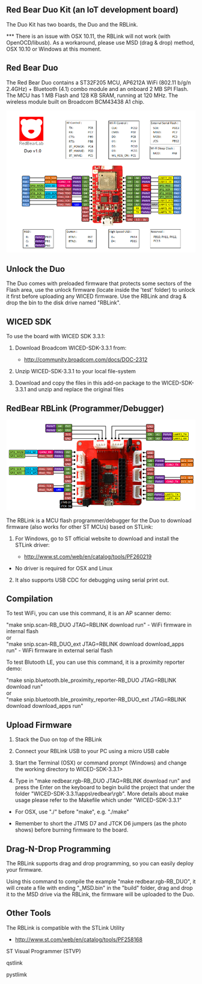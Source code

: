 
## Red Bear Duo Kit (an IoT development board)

The Duo Kit has two boards, the Duo and the RBLink. 

*** There is an issue with OSX 10.11, the RBLink will not work (with OpenOCD/libusb). As a workaround, please use MSD (drag & drop) method, OSX 10.10 or Windows at this moment.


## Red Bear Duo

The Red Bear Duo contains a ST32F205 MCU, AP6212A WiFi (802.11 b/g/n 2.4GHz) + Bluetooth (4.1) combo module and an onboard 2 MB SPI Flash. The MCU has 1 MB Flash and 128 KB SRAM, running at 120 MHz. The wireless module built on Broadcom BCM43438 A1 chip.

![image](RBDuo.png)


## Unlock the Duo

The Duo comes with preloaded firmware that protects some sectors of the Flash area, use the unlock firmware (locate inside the 'test' folder) to unlock it first before uploading any WICED firmware. Use the RBLink and drag & drop the bin to the disk drive named "RBLink".


## WICED SDK

To use the board with WICED SDK 3.3.1:

1. Download Broadcom WICED-SDK-3.3.1 from:

   - http://community.broadcom.com/docs/DOC-2312

2. Unzip WICED-SDK-3.3.1 to your local file-system

3. Download and copy the files in this add-on package to the WICED-SDK-3.3.1 and unzip and replace the original files


## RedBear RBLink (Programmer/Debugger) 

![image](RBLink.png)

The RBLink is a MCU flash programmer/debugger for the Duo to download firmware (also works for other ST MCUs) based on STLink:

1. For Windows, go to ST official website to download and install the STLink driver:

   - http://www.st.com/web/en/catalog/tools/PF260219

* No driver is required for OSX and Linux

2. It also supports USB CDC for debugging using serial print out.


## Compilation

To test WiFi, you can use this command, it is an AP scanner demo:

"make snip.scan-RB_DUO JTAG=RBLINK download run" - WiFi firmware in internal flash    
or   
"make snip.scan-RB_DUO_ext JTAG=RBLINK download download_apps run" - WiFi firmware in external serial flash

To test Blutooth LE, you can use this command, it is a proximity reporter demo:

"make snip.bluetooth.ble_proximity_reporter-RB_DUO JTAG=RBLINK download run"   
or    
"make snip.bluetooth.ble_proximity_reporter-RB_DUO_ext JTAG=RBLINK download download_apps run"


## Upload Firmware

1. Stack the Duo on top of the RBLink

2. Connect your RBLink USB to your PC using a micro USB cable

3. Start the Terminal (OSX) or command prompt (Windows) and change the working directory to WICED-SDK-3.3.1>

4. Type in "make redbear.rgb-RB_DUO JTAG=RBLINK download run" and press the Enter on the keyboard to begin build the project that under the folder "WICED-SDK-3.3.1\apps\redbear\rgb". More details about make usage please refer to the Makefile which under "WICED-SDK-3.3.1\"

* For OSX, use "./" before "make", e.g. "./make"

* Remember to short the JTMS D7 and JTCK D6 jumpers (as the photo shows) before burning firmware to the board.


## Drag-N-Drop Programming

The RBLink supports drag and drop programming, so you can easily deploy your firmware.

Using this command to compile the example "make redbear.rgb-RB_DUO", it will create a file with ending "_MSD.bin" in the "build" folder, drag and drop it to the MSD drive via the RBLink, the firmware will be uploaded to the Duo.


## Other Tools

The RBLink is compatible with the STLink Utility
- http://www.st.com/web/en/catalog/tools/PF258168

ST Visual Programmer (STVP)

qstlink

pystlimk

